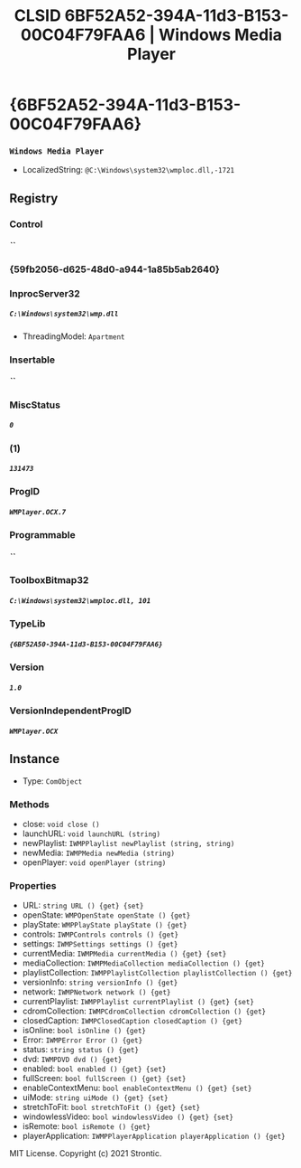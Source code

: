 ﻿---
title: "CLSID 6BF52A52-394A-11d3-B153-00C04F79FAA6 | Windows Media Player"
excerpt: What is COM-Object CLSID 6BF52A52-394A-11d3-B153-00C04F79FAA6?
---

# {6BF52A52-394A-11d3-B153-00C04F79FAA6}

### `Windows Media Player`
* LocalizedString: `@C:\Windows\system32\wmploc.dll,-1721`

## Registry


### Control

##### ``

### {59fb2056-d625-48d0-a944-1a85b5ab2640}


### InprocServer32

##### `C:\Windows\system32\wmp.dll`
* ThreadingModel: `Apartment`

### Insertable

##### ``

### MiscStatus

##### `0`

### (1)

##### `131473`

### ProgID

##### `WMPlayer.OCX.7`

### Programmable

##### ``

### ToolboxBitmap32

##### `C:\Windows\system32\wmploc.dll, 101`

### TypeLib

##### `{6BF52A50-394A-11d3-B153-00C04F79FAA6}`

### Version

##### `1.0`

### VersionIndependentProgID

##### `WMPlayer.OCX`

## Instance

* Type: `ComObject`

### Methods

* close: `void close ()`
* launchURL: `void launchURL (string)`
* newPlaylist: `IWMPPlaylist newPlaylist (string, string)`
* newMedia: `IWMPMedia newMedia (string)`
* openPlayer: `void openPlayer (string)`

### Properties

* URL: `string URL () {get} {set} `
* openState: `WMPOpenState openState () {get} `
* playState: `WMPPlayState playState () {get} `
* controls: `IWMPControls controls () {get} `
* settings: `IWMPSettings settings () {get} `
* currentMedia: `IWMPMedia currentMedia () {get} {set} `
* mediaCollection: `IWMPMediaCollection mediaCollection () {get} `
* playlistCollection: `IWMPPlaylistCollection playlistCollection () {get} `
* versionInfo: `string versionInfo () {get} `
* network: `IWMPNetwork network () {get} `
* currentPlaylist: `IWMPPlaylist currentPlaylist () {get} {set} `
* cdromCollection: `IWMPCdromCollection cdromCollection () {get} `
* closedCaption: `IWMPClosedCaption closedCaption () {get} `
* isOnline: `bool isOnline () {get} `
* Error: `IWMPError Error () {get} `
* status: `string status () {get} `
* dvd: `IWMPDVD dvd () {get} `
* enabled: `bool enabled () {get} {set} `
* fullScreen: `bool fullScreen () {get} {set} `
* enableContextMenu: `bool enableContextMenu () {get} {set} `
* uiMode: `string uiMode () {get} {set} `
* stretchToFit: `bool stretchToFit () {get} {set} `
* windowlessVideo: `bool windowlessVideo () {get} {set} `
* isRemote: `bool isRemote () {get} `
* playerApplication: `IWMPPlayerApplication playerApplication () {get} `

MIT License. Copyright (c) 2021 Strontic.


